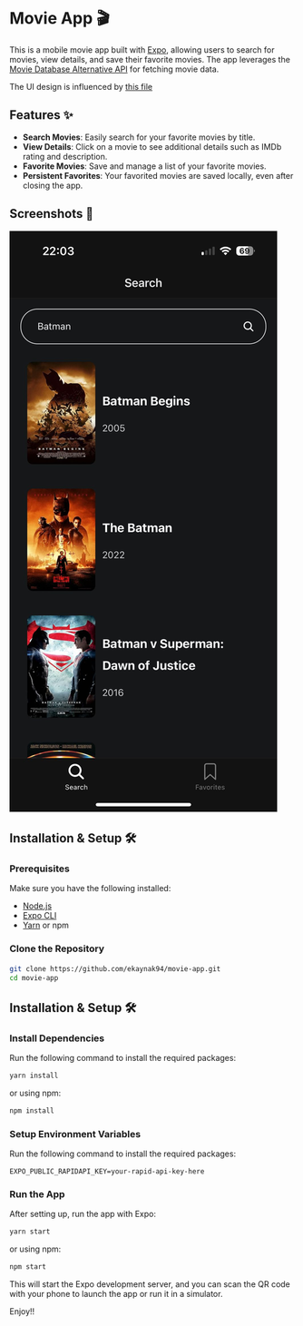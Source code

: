 # Movie App 🎬

This is a mobile movie app built with [Expo](https://expo.dev/), allowing users to search for movies, view details, and save their favorite movies. The app leverages the [Movie Database Alternative API](https://rapidapi.com/rapidapi/api/movie-database-alternative) for fetching movie data.

The UI design is influenced by [this file](https://www.figma.com/community/file/1054431643740926668)

## Features ✨

- **Search Movies**: Easily search for your favorite movies by title.
- **View Details**: Click on a movie to see additional details such as IMDb rating and description.
- **Favorite Movies**: Save and manage a list of your favorite movies.
- **Persistent Favorites**: Your favorited movies are saved locally, even after closing the app.

## Screenshots 📸

![App Screenshot](./assets/images/screenshot.png)

## Installation & Setup 🛠️

### Prerequisites

Make sure you have the following installed:

- [Node.js](https://nodejs.org/)
- [Expo CLI](https://docs.expo.dev/get-started/installation/)
- [Yarn](https://yarnpkg.com/) or npm

### Clone the Repository

```bash
git clone https://github.com/ekaynak94/movie-app.git
cd movie-app
```

## Installation & Setup 🛠️

### Install Dependencies

Run the following command to install the required packages:

```bash
yarn install
```

or using npm:

```bash
npm install
```

### Setup Environment Variables

Run the following command to install the required packages:

```.env
EXPO_PUBLIC_RAPIDAPI_KEY=your-rapid-api-key-here
```

### Run the App

After setting up, run the app with Expo:

```bash
yarn start
```

or using npm:

```bash
npm start
```

This will start the Expo development server, and you can scan the QR code with your phone to launch the app or run it in a simulator.

Enjoy!!
